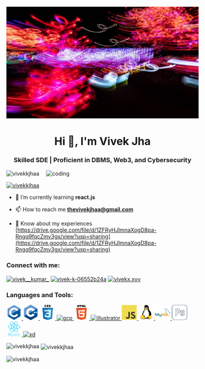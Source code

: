 ![logo](https://github.com/Vivekkjhaa/Vivekkjhaa/blob/main/cropped-d781815.jpg)

<h1 align="center">Hi 👋, I'm Vivek Jha</h1>
<h3 align="center">Skilled SDE | Proficient in DBMS, Web3, and Cybersecurity </h3>
<img align="right" alt="coding" width="400" src="https://www.simontechway.com/wp-content/uploads/2020/04/dev-gif.gif">


<p align="left"> <img src="[https://komarev.com/ghpvc/?username=vivekkjhaa&label=Profile%20views&color=0e75b6&style=flat](https://github.com/Vivekkjhaa/Vivekkjhaa/blob/main/pngwing.com.png)" alt="vivekkjhaa" /> </p>

<p align="left"> <a href="https://github.com/ryo-ma/github-profile-trophy"><img src="https://github-profile-trophy.vercel.app/?username=vivekkjhaa" alt="vivekkjhaa" /></a> </p>

- 🌱 I’m currently learning **react.js**

- 📫 How to reach me **thevivekjhaa@gmail.com**

- 📄 Know about my experiences [https://drive.google.com/file/d/1ZFRyHJlmnaXogD8pa-Rngq9fqcZmv3gx/view?usp=sharing](https://drive.google.com/file/d/1ZFRyHJlmnaXogD8pa-Rngq9fqcZmv3gx/view?usp=sharing)
  
<h3 align="left">Connect with me:</h3>
<p align="left">
<a href="https://twitter.com/vivek__kumar_" target="blank"><img align="center" src="https://raw.githubusercontent.com/rahuldkjain/github-profile-readme-generator/master/src/images/icons/Social/twitter.svg" alt="vivek__kumar_" height="30" width="40" /></a>
<a href="https://linkedin.com/in/vivek-k-06552b24a" target="blank"><img align="center" src="https://raw.githubusercontent.com/rahuldkjain/github-profile-readme-generator/master/src/images/icons/Social/linked-in-alt.svg" alt="vivek-k-06552b24a" height="30" width="40" /></a>
<a href="https://instagram.com/vivekx.xvv" target="blank"><img align="center" src="https://raw.githubusercontent.com/rahuldkjain/github-profile-readme-generator/master/src/images/icons/Social/instagram.svg" alt="vivekx.xvv" height="30" width="40" /></a>
</p>

<h3 align="left">Languages and Tools:</h3>
<p align="left"> <a href="https://www.cprogramming.com/" target="_blank" rel="noreferrer"> <img src="https://raw.githubusercontent.com/devicons/devicon/master/icons/c/c-original.svg" alt="c" width="40" height="40"/> </a> <a href="https://www.w3schools.com/cpp/" target="_blank" rel="noreferrer"> <img src="https://raw.githubusercontent.com/devicons/devicon/master/icons/cplusplus/cplusplus-original.svg" alt="cplusplus" width="40" height="40"/> </a> <a href="https://www.w3schools.com/css/" target="_blank" rel="noreferrer"> <img src="https://raw.githubusercontent.com/devicons/devicon/master/icons/css3/css3-original-wordmark.svg" alt="css3" width="40" height="40"/> </a> <a href="https://cloud.google.com" target="_blank" rel="noreferrer"> <img src="https://www.vectorlogo.zone/logos/google_cloud/google_cloud-icon.svg" alt="gcp" width="40" height="40"/> </a> <a href="https://www.w3.org/html/" target="_blank" rel="noreferrer"> <img src="https://raw.githubusercontent.com/devicons/devicon/master/icons/html5/html5-original-wordmark.svg" alt="html5" width="40" height="40"/> </a> <a href="https://www.adobe.com/in/products/illustrator.html" target="_blank" rel="noreferrer"> <img src="https://www.vectorlogo.zone/logos/adobe_illustrator/adobe_illustrator-icon.svg" alt="illustrator" width="40" height="40"/> </a> <a href="https://developer.mozilla.org/en-US/docs/Web/JavaScript" target="_blank" rel="noreferrer"> <img src="https://raw.githubusercontent.com/devicons/devicon/master/icons/javascript/javascript-original.svg" alt="javascript" width="40" height="40"/> </a> <a href="https://www.linux.org/" target="_blank" rel="noreferrer"> <img src="https://raw.githubusercontent.com/devicons/devicon/master/icons/linux/linux-original.svg" alt="linux" width="40" height="40"/> </a> <a href="https://www.mysql.com/" target="_blank" rel="noreferrer"> <img src="https://raw.githubusercontent.com/devicons/devicon/master/icons/mysql/mysql-original-wordmark.svg" alt="mysql" width="40" height="40"/> </a> <a href="https://www.photoshop.com/en" target="_blank" rel="noreferrer"> <img src="https://raw.githubusercontent.com/devicons/devicon/master/icons/photoshop/photoshop-line.svg" alt="photoshop" width="40" height="40"/> </a> <a href="https://reactjs.org/" target="_blank" rel="noreferrer"> <img src="https://raw.githubusercontent.com/devicons/devicon/master/icons/react/react-original-wordmark.svg" alt="react" width="40" height="40"/> </a> <a href="https://www.adobe.com/products/xd.html" target="_blank" rel="noreferrer"> <img src="https://cdn.worldvectorlogo.com/logos/adobe-xd.svg" alt="xd" width="40" height="40"/> </a> </p>

<p><img align="left" src="https://github-readme-stats.vercel.app/api/top-langs?username=vivekkjhaa&show_icons=true&locale=en&layout=compact" alt="vivekkjhaa" /></p>

<p>&nbsp;<img align="center" src="https://github-readme-stats.vercel.app/api?username=vivekkjhaa&show_icons=true&locale=en" alt="vivekkjhaa" /></p>

<p><img align="center" src="https://github-readme-streak-stats.herokuapp.com/?user=vivekkjhaa&" alt="vivekkjhaa" /></p>

